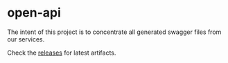 # open-api

The intent of this project is to concentrate all generated swagger files from our services.

Check the [releases](https://github.com/violetio/open-api/releases) for latest artifacts.